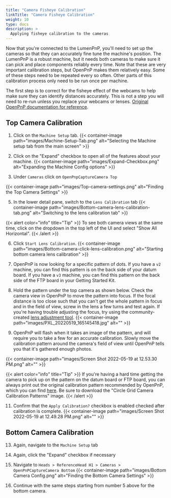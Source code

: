 ```yaml
---
title: "Camera Fisheye Calibration"
linkTitle: "Camera Fisheye Calibration"
weight: 10
type: docs
description: >
  Applying fisheye calibration to the cameras
---
```


Now that you're connected to the LumenPnP, you'll need to set up the cameras so that they can accurately fine tune the machine's position. The LumenPnP is a robust machine, but it needs both cameras to make sure it can pick and place components reliably every time. Note that these are very important calibration steps, but OpenPnP makes them relatively easy. Some of these steps need to be repeated every so often. Other parts of this calibration process only need to be run once per machine.

The first step is to correct for the fisheye effect of the webcams to help make sure they can identify distances accurately. This is not a step you will need to re-run unless you replace your webcams or lenses. [Original OpenPnP documentation for reference](https://github.com/openpnp/openpnp/wiki/Camera-Lens-Calibration).

## Top Camera Calibration

1. Click on the `Machine Setup` tab.
  {{< container-image path="images/Machine-Setup-Tab.png" alt="Selecting the Machine setup tab from the main screen" >}}

2. Click on the "Expand" checkbox to open all of the features about your machine.
  {{< container-image path="images/Expand-Checkbox.png" alt="Expanding the Machine Config options" >}}

4. Under `Cameras` click on `OpenPnpCaptureCamera Top`
  
  {{< container-image path="images/Top-camera-settings.png" alt="Finding the Top Camera Settings" >}}

5. In the lower detail pane, switch to the `Lens Calibration` tab
  {{< container-image path="images/Bottom-camera-lens-calibration-tab.png" alt="Switching to the lens calibration tab" >}}

{{< alert color="info" title="Tip" >}}
To see both camera views at the same time, click on the dropdown in the top left of the UI and select "Show All Horizontal".
{{< /alert >}}

6. Click `Start Lens Calibration`.
  {{< container-image path="images/Bottom-camera-click-lens-calibration.png" alt="Starting bottom camera lens calibration" >}}

7. OpenPnP is now looking for a specific pattern of dots. If you have a `v2` machine, you can find this pattern is on the back side of your datum board. If you have a `v3` machine, you can find this pattern on the back side of the FTP board in your Getting Started Kit.

8. Hold the pattern under the top camera as shown below. Check the camera view in OpenPnP to move the pattern into focus. If the focal distance is too close such that you can't get the whole pattern in focus and in the field of view, screw in the lens a few turns and test again. If you're having trouble adjusting the focus, try using the community-created [lens adjustment tool](https://www.printables.com/model/208453-lumen-pnp-lens-adjustment-tool).
  {{< container-image path="images/PXL_20220519_165145418.jpg" alt="" >}}

9. OpenPnP will flash when it takes an image of the pattern, and will require you to take a few for an accurate calibration. Slowly move the calibration pattern around the camera's field of view until OpenPnP tells you that it's gathered enough photos.

{{< container-image path="images/Screen Shot 2022-05-19 at 12.53.30 PM.png" alt="" >}}

{{< alert color="info" title="Tip" >}}
If you're having a hard time getting the camera to pick up on the pattern on the datum board or FTP board, you can always print out the original calibration pattern recommended by OpenPnP, which you can find [here](https://nerian.com/support/calibration-patterns/). Be sure to download the "Circle Grid Camera Calibration Patterns" image.
{{< /alert >}}

11. Confirm that the `Apply Calibration?` checkbox is enabled checked after calibration is complete.
  {{< container-image path="images/Screen Shot 2022-05-19 at 12.49.28 PM.png" alt="" >}}

## Bottom Camera Calibration

13. Again, navigate to the `Machine Setup` tab
14. Again, click the "Expand" checkbox if necessary
15. Navigate to `Heads > ReferenceHead H1 > Cameras > OpenPnPCaptureCamera Bottom`
  {{< container-image path="images/Bottom Camera Config.png" alt="Finding the Bottom Camera Settings" >}}

16. Continue with the same steps starting from number 5 above for the bottom camera.
